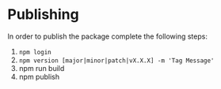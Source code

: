 # Publishing
In order to publish the package complete the following steps:
1. `npm login`
2. `npm version [major|minor|patch|vX.X.X] -m 'Tag Message'`
4. npm run build
5. npm publish

